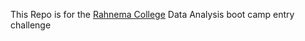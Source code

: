 This Repo is for the [Rahnema College](https://rahnemacollege.com) Data Analysis boot camp entry challenge
